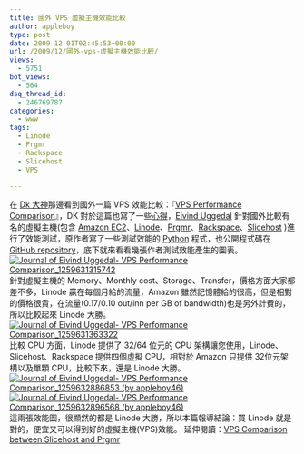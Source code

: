 ```yaml
---
title: 國外 VPS 虛擬主機效能比較
author: appleboy
type: post
date: 2009-12-01T02:45:53+00:00
url: /2009/12/國外-vps-虛擬主機效能比較/
views:
  - 5751
bot_views:
  - 564
dsq_thread_id:
  - 246769787
categories:
  - www
tags:
  - Linode
  - Prgmr
  - Rackspace
  - Slicehost
  - VPS

---
```

在 [Dk 大神][1]那邊看到國外一篇 VPS 效能比較：『[VPS Performance Comparison][2]』，DK 對於這篇也寫了一些[心得][3]，[Eivind Uggedal][4] 針對國外比較有名的虛擬主機(包含 [Amazon EC2][5]、[Linode][6]、[Prgmr][7]、[Rackspace][8]、[Slicehost][9] )進行了效能測試，原作者寫了一些測試效能的 [Python][10] 程式，也公開程式碼在 [GitHub repository][11]，底下就來看看幾張作者測試效能產生的圖表。 [<img src="https://i2.wp.com/farm3.static.flickr.com/2614/4148337783_bf25c7df56.jpg?resize=500%2C144&#038;ssl=1" alt="Journal of Eivind Uggedal- VPS Performance Comparison_1259631315742" data-recalc-dims="1" />][12] 針對虛擬主機的 Memory、Monthly cost、Storage、Transfer，價格方面大家都差不多，Linode 贏在每個月給的流量，Amazon 雖然記憶體給的很高，但是相對的價格很貴，在流量($0.17/$0.10 out/inn per GB of bandwidth)也是另外計費的，所以比較起來 Linode 大勝。 [<img src="https://i2.wp.com/farm3.static.flickr.com/2623/4148337917_3b1e425fed_o.png?resize=462%2C176&#038;ssl=1" alt="Journal of Eivind Uggedal- VPS Performance Comparison_1259631363322" data-recalc-dims="1" />][13] 比較 CPU 方面，Linode 提供了 32/64 位元的 CPU 架構讓您使用，Linode、Slicehost、Rackspace 提供四個虛擬 CPU，相對於 Amazon 只提供 32位元架構以及單顆 CPU，比較下來，還是 Linode 大勝。 [<img title="Journal of Eivind Uggedal- VPS Performance Comparison_1259632886853 (by appleboy46)" src="https://i1.wp.com/farm3.static.flickr.com/2713/4148338025_0c39573b01.jpg?resize=500%2C323&#038;ssl=1" alt="Journal of Eivind Uggedal- VPS Performance Comparison_1259632886853 (by appleboy46)" data-recalc-dims="1" />][14] [<img title="Journal of Eivind Uggedal- VPS Performance Comparison_1259632896568 (by appleboy46)" src="https://i0.wp.com/farm3.static.flickr.com/2527/4149097680_e2d265a856.jpg?resize=500%2C333&#038;ssl=1" alt="Journal of Eivind Uggedal- VPS Performance Comparison_1259632896568 (by appleboy46)" data-recalc-dims="1" />][15] 這兩張效能圖，很顯然的都是 Linode 大勝，所以本篇報導結論：買 Linode 就是對的，便宜又可以得到好的虛擬主機(VPS)效能。 延伸閱讀：[VPS Comparison between Slicehost and Prgmr][16]

 [1]: http://blog.gslin.org
 [2]: http://journal.uggedal.com/vps-performance-comparison
 [3]: http://blog.gslin.org/archives/2009/11/30/2173/
 [4]: http://journal.uggedal.com/
 [5]: http://aws.amazon.com/ec2/
 [6]: http://www.linode.com/
 [7]: http://prgmr.com/xen/
 [8]: http://www.rackspacecloud.com/
 [9]: http://www.slicehost.com/
 [10]: http://zh.wikipedia.org/wiki/Python
 [11]: http://github.com/uggedal/vpsbench
 [12]: https://www.flickr.com/photos/appleboy/4148337783/ "Flickr 上 appleboy46 的 Journal of Eivind Uggedal- VPS Performance Comparison_1259631315742"
 [13]: https://www.flickr.com/photos/appleboy/4148337917/ "Flickr 上 appleboy46 的 Journal of Eivind Uggedal- VPS Performance Comparison_1259631363322"
 [14]: https://www.flickr.com/photos/appleboy/4148338025/ "Journal of Eivind Uggedal- VPS Performance Comparison_1259632886853 (by appleboy46)"
 [15]: https://www.flickr.com/photos/appleboy/4149097680/ "Journal of Eivind Uggedal- VPS Performance Comparison_1259632896568 (by appleboy46)"
 [16]: http://journal.uggedal.com/vps-comparison-between-slicehost-and-prgmr